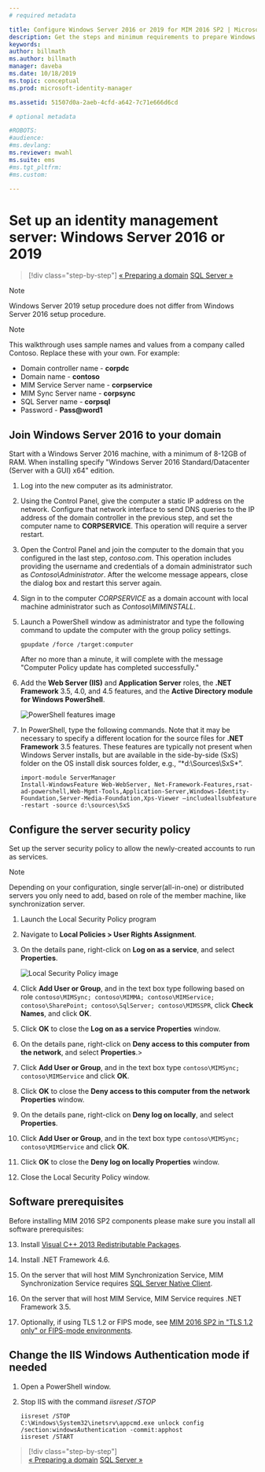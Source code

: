 ```yaml
---
# required metadata

title: Configure Windows Server 2016 or 2019 for MIM 2016 SP2 | Microsoft Docs
description: Get the steps and minimum requirements to prepare Windows Server 2016 or 2019 to work with MIM 2016 SP2.
keywords:
author: billmath
ms.author: billmath
manager: daveba
ms.date: 10/18/2019
ms.topic: conceptual
ms.prod: microsoft-identity-manager

ms.assetid: 51507d0a-2aeb-4cfd-a642-7c71e666d6cd

# optional metadata

#ROBOTS:
#audience:
#ms.devlang:
ms.reviewer: mwahl
ms.suite: ems
#ms.tgt_pltfrm:
#ms.custom:

---
```


# Set up an identity management server: Windows Server 2016 or 2019

> [!div class="step-by-step"]
> [« Preparing a domain](preparing-domain.md)
> [SQL Server »](prepare-server-sql2016.md)
> 

> [!NOTE]
> Windows Server 2019 setup procedure does not differ from Windows Server 2016 setup procedure.


> [!NOTE]
> This walkthrough uses sample names and values from a company called Contoso. Replace these with your own. For example:
> - Domain controller name - **corpdc**
> - Domain name - **contoso**
> - MIM Service Server name - **corpservice**
> - MIM Sync Server name - **corpsync**
> - SQL Server name - **corpsql**
> - Password - <strong>Pass@word1</strong>

## Join Windows Server 2016 to your domain

Start with a Windows Server 2016 machine, with a minimum of 8-12GB of RAM. When installing specify "Windows Server 2016 Standard/Datacenter (Server with a GUI) x64" edition.

1. Log into the new computer as its administrator.

2. Using the Control Panel, give the computer a static IP address on the network. Configure that network interface to send DNS queries to the IP address of the domain controller in the previous step, and set the computer name to **CORPSERVICE**.  This operation will require a server restart.

3. Open the Control Panel and join the computer to the domain that you configured in the last step, *contoso.com*.  This operation includes providing the username and credentials of a domain administrator such as *Contoso\Administrator*.  After the welcome message appears, close the dialog box and restart this server again.

4. Sign in to the computer *CORPSERVICE* as a domain account with local machine administrator such as *Contoso\MIMINSTALL*.


5. Launch a PowerShell window as administrator and type the following command to update the computer with the group policy settings.

    ```
    gpupdate /force /target:computer
    ```

    After no more than a minute, it will complete with the message "Computer Policy update has completed successfully."

6. Add the **Web Server (IIS)** and **Application Server** roles, the **.NET Framework** 3.5, 4.0, and 4.5 features, and the **Active Directory module for Windows PowerShell**.

    ![PowerShell features image](media/MIM-DeployWS2.png)

7. In PowerShell, type the following commands. Note that it may be necessary to specify a different location for the source files for **.NET Framework** 3.5 features. These features are typically not present when Windows Server installs, but are available in the side-by-side (SxS) folder on the OS install disk sources folder, e.g., “*d:\Sources\SxS\*”.

    ```
    import-module ServerManager
    Install-WindowsFeature Web-WebServer, Net-Framework-Features,rsat-ad-powershell,Web-Mgmt-Tools,Application-Server,Windows-Identity-Foundation,Server-Media-Foundation,Xps-Viewer –includeallsubfeature -restart -source d:\sources\SxS
    ```

## Configure the server security policy

Set up the server security policy to allow the newly-created accounts to run as services.
> [!NOTE] 
> Depending on your configuration, single server(all-in-one) or distributed servers you only need to add, based on role of the member machine, like synchronization server. 

1. Launch the Local Security Policy program

2. Navigate to **Local Policies > User Rights Assignment**.

3. On the details pane, right-click on **Log on as a service**, and select **Properties**.

    ![Local Security Policy image](media/MIM-DeployWS3.png)

4. Click **Add User or Group**, and in the text box type following based on role `contoso\MIMSync; contoso\MIMMA; contoso\MIMService; contoso\SharePoint; contoso\SqlServer; contoso\MIMSSPR`, click **Check Names**, and click **OK**.

5. Click **OK** to close the **Log on as a service Properties** window.

6.  On the details pane, right-click on **Deny access to this computer from the network**, and select **Properties**.>

7. Click **Add User or Group**, and in the text box type `contoso\MIMSync; contoso\MIMService` and click **OK**.

8. Click **OK** to close the **Deny access to this computer from the network Properties** window.

9. On the details pane, right-click on **Deny log on locally**, and select **Properties**.

10. Click **Add User or Group**, and in the text box type `contoso\MIMSync; contoso\MIMService` and click **OK**.

11. Click **OK** to close the **Deny log on locally Properties** window.

12. Close the Local Security Policy window.

## Software prerequisites

Before installing MIM 2016 SP2 components please make sure you install all software prerequisites:

13. Install [Visual C++ 2013 Redistributable Packages](https://www.microsoft.com/download/details.aspx?id=40784).

14. Install .NET Framework 4.6.

15. On the server that will host MIM Synchronization Service, MIM Synchronization Service requires [SQL Server Native Client](https://www.microsoft.com/download/details.aspx?id=50402).

16. On the server that will host MIM Service, MIM Service requires .NET Framework 3.5.

17. Optionally, if using TLS 1.2 or FIPS mode, see [MIM 2016 SP2 in "TLS 1.2 only" or FIPS-mode environments](preparing-tls.md).

## Change the IIS Windows Authentication mode if needed

1.  Open a PowerShell window.

2.  Stop IIS with the command *iisreset /STOP*

    ```
    iisreset /STOP
    C:\Windows\System32\inetsrv\appcmd.exe unlock config /section:windowsAuthentication -commit:apphost
    iisreset /START
    ```

> [!div class="step-by-step"]  
> [« Preparing a domain](preparing-domain.md)
> [SQL Server »](prepare-server-sql2016.md)
